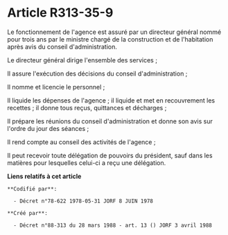 # Article R313-35-9

Le fonctionnement de l'agence est assuré par un directeur général nommé pour trois ans par le ministre chargé de la
construction et de l'habitation après avis du conseil d'administration.

Le directeur général dirige l'ensemble des services ;

Il assure l'exécution des décisions du conseil d'administration ;

Il nomme et licencie le personnel ;

Il liquide les dépenses de l'agence ; il liquide et met en recouvrement les recettes ; il donne tous reçus, quittances et
décharges ;

Il prépare les réunions du conseil d'administration et donne son avis sur l'ordre du jour des séances ;

Il rend compte au conseil des activités de l'agence ;

Il peut recevoir toute délégation de pouvoirs du président, sauf dans les matières pour lesquelles celui-ci a reçu une
délégation.

**Liens relatifs à cet article**

	**Codifié par**:

	  - Décret n°78-622 1978-05-31 JORF 8 JUIN 1978

	**Créé par**:

	  - Décret n°88-313 du 28 mars 1988 - art. 13 () JORF 3 avril 1988
